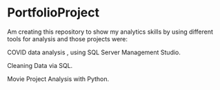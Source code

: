 # PortfolioProject
Am creating this repository to show my analytics skills 
by using different tools for analysis
and those projects were:

COVID data analysis , using SQL Server Management Studio.

Cleaning Data via SQL.

Movie Project Analysis with Python.
